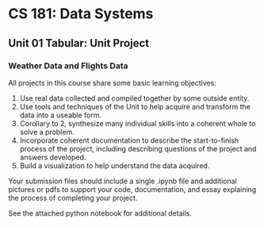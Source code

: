 # CS 181: Data Systems

## Unit 01 Tabular: Unit Project

### Weather Data and Flights Data

All projects in this course share some basic learning objectives:

1. Use real data collected and compiled together by some outside entity.
2. Use tools and techniques of the Unit to help acquire and transform the data into a useable form.
3. Corollary to 2, synthesize many individual skills into a coherent whole to solve a problem.
4. Incorporate coherent documentation to describe the start-to-finish process of the project, including describing questions of the project and answers developed.
5. Build a visualization to help understand the data acquired.

Your submission files should include a single .ipynb file and additional pictures or pdfs to support your code, 
documentation, and essay explaining the process of completing your project.

See the attached python notebook for additional details.
